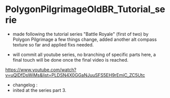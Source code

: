 # PolygonPilgrimageOldBR_Tutorial_serie

- made following the tutorial series "Battle Royale" (first of two) by Polygon Pilgrimage
a few things change, added another alt compass texture so far and applied fixs needed.

- will commit all youtube series, no branching of specific parts here, a final touch
will be done once the final video is reached.

https://www.youtube.com/watch?v=uQlDfDsWiMs&list=PLDSN4X0GGaNJuuSFS5EH9rEmiC_ZC5Utc

- changelog : 
- inited at the series part 3.